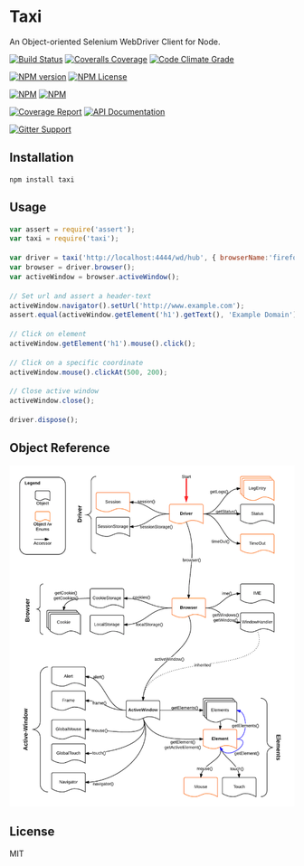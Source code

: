 # Taxi

An Object-oriented Selenium WebDriver Client for Node.

[![Build Status](https://img.shields.io/travis/preceptorjs/taxi.svg)](http://travis-ci.org/preceptorjs/taxi)
[![Coveralls Coverage](https://img.shields.io/coveralls/preceptorjs/taxi.svg)](https://coveralls.io/r/preceptorjs/taxi)
[![Code Climate Grade](https://img.shields.io/codeclimate/github/preceptorjs/taxi.svg)](https://codeclimate.com/github/preceptorjs/taxi)

[![NPM version](https://badge.fury.io/js/taxi.svg)](https://www.npmjs.com/package/taxi)
[![NPM License](https://img.shields.io/npm/l/taxi.svg)](https://www.npmjs.com/package/taxi)

[![NPM](https://nodei.co/npm/taxi.png?downloads=true&stars=true)](https://www.npmjs.com/package/taxi)
[![NPM](https://nodei.co/npm-dl/taxi.png?months=3&height=2)](https://www.npmjs.com/package/taxi)

[![Coverage Report](https://img.shields.io/badge/Coverage_Report-Available-blue.svg)](http://preceptorjs.github.io/taxi/coverage/lcov-report/)
[![API Documentation](https://img.shields.io/badge/API_Documentation-Available-blue.svg)](http://preceptorjs.github.io/taxi/docs/)

[![Gitter Support](https://img.shields.io/badge/Support-Gitter_IM-yellow.svg)](https://gitter.im/preceptorjs/support)

## Installation

```shell
npm install taxi
```

## Usage

```js
var assert = require('assert');
var taxi = require('taxi');

var driver = taxi('http://localhost:4444/wd/hub', { browserName:'firefox' }, { mode: taxi.Driver.MODE_SYNC });
var browser = driver.browser();
var activeWindow = browser.activeWindow();

// Set url and assert a header-text
activeWindow.navigator().setUrl('http://www.example.com');
assert.equal(activeWindow.getElement('h1').getText(), 'Example Domain');

// Click on element
activeWindow.getElement('h1').mouse().click();

// Click on a specific coordinate
activeWindow.mouse().clickAt(500, 200);

// Close active window
activeWindow.close();

driver.dispose();
```

## Object Reference

![Object Reference](objectReference.png)


## License

  MIT
